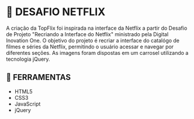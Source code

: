 # 🎯 DESAFIO NETFLIX
A criação da TopFlix foi inspirada na interface da Netflix a partir do Desafio de Projeto "Recriando a Interface do Netflix" ministrado pela Digital Inovation One. O objetivo do projeto é recriar a interface do catalógo de filmes e séries da Netflix, permitindo o usuário acessar e navegar por diferentes seções. As imagens foram dispostas em um carrosel utilizando a tecnologia jQuery.

## 🔨 FERRAMENTAS
- HTML5
- CSS3
- JavaScript
- jQuery
